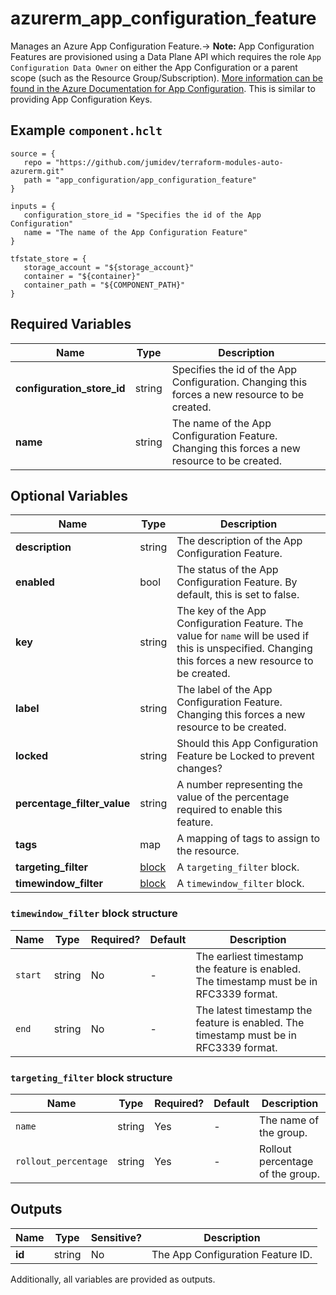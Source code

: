 # azurerm_app_configuration_feature

Manages an Azure App Configuration Feature.-> **Note:** App Configuration Features are provisioned using a Data Plane API which requires the role `App Configuration Data Owner` on either the App Configuration or a parent scope (such as the Resource Group/Subscription). [More information can be found in the Azure Documentation for App Configuration](https://docs.microsoft.com/azure/azure-app-configuration/concept-enable-rbac#azure-built-in-roles-for-azure-app-configuration). This is similar to providing App Configuration Keys.

## Example `component.hclt`

```hcl
source = {
   repo = "https://github.com/jumidev/terraform-modules-auto-azurerm.git"   
   path = "app_configuration/app_configuration_feature"   
}

inputs = {
   configuration_store_id = "Specifies the id of the App Configuration"   
   name = "The name of the App Configuration Feature"   
}

tfstate_store = {
   storage_account = "${storage_account}"   
   container = "${container}"   
   container_path = "${COMPONENT_PATH}"   
}

```

## Required Variables

| Name | Type |  Description |
| ---- | --------- |  ----------- |
| **configuration_store_id** | string |  Specifies the id of the App Configuration. Changing this forces a new resource to be created. | 
| **name** | string |  The name of the App Configuration Feature. Changing this forces a new resource to be created. | 

## Optional Variables

| Name | Type |  Description |
| ---- | --------- |  ----------- |
| **description** | string |  The description of the App Configuration Feature. | 
| **enabled** | bool |  The status of the App Configuration Feature. By default, this is set to false. | 
| **key** | string |  The key of the App Configuration Feature. The value for `name` will be used if this is unspecified. Changing this forces a new resource to be created. | 
| **label** | string |  The label of the App Configuration Feature. Changing this forces a new resource to be created. | 
| **locked** | string |  Should this App Configuration Feature be Locked to prevent changes? | 
| **percentage_filter_value** | string |  A number representing the value of the percentage required to enable this feature. | 
| **tags** | map |  A mapping of tags to assign to the resource. | 
| **targeting_filter** | [block](#targeting_filter-block-structure) |  A `targeting_filter` block. | 
| **timewindow_filter** | [block](#timewindow_filter-block-structure) |  A `timewindow_filter` block. | 

### `timewindow_filter` block structure

| Name | Type | Required? | Default | Description |
| ---- | ---- | --------- | ------- | ----------- |
| `start` | string | No | - | The earliest timestamp the feature is enabled. The timestamp must be in RFC3339 format. |
| `end` | string | No | - | The latest timestamp the feature is enabled. The timestamp must be in RFC3339 format. |

### `targeting_filter` block structure

| Name | Type | Required? | Default | Description |
| ---- | ---- | --------- | ------- | ----------- |
| `name` | string | Yes | - | The name of the group. |
| `rollout_percentage` | string | Yes | - | Rollout percentage of the group. |



## Outputs

| Name | Type | Sensitive? | Description |
| ---- | ---- | --------- | --------- |
| **id** | string | No  | The App Configuration Feature ID. | 

Additionally, all variables are provided as outputs.
